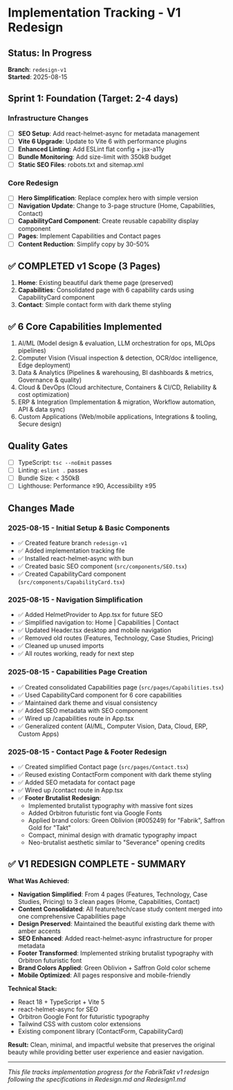 # Implementation Tracking - V1 Redesign

## Status: In Progress
**Branch**: `redesign-v1`  
**Started**: 2025-08-15

## Sprint 1: Foundation (Target: 2-4 days)

### Infrastructure Changes
- [ ] **SEO Setup**: Add react-helmet-async for metadata management
- [ ] **Vite 6 Upgrade**: Update to Vite 6 with performance plugins
- [ ] **Enhanced Linting**: Add ESLint flat config + jsx-a11y
- [ ] **Bundle Monitoring**: Add size-limit with 350kB budget
- [ ] **Static SEO Files**: robots.txt and sitemap.xml

### Core Redesign
- [ ] **Hero Simplification**: Replace complex hero with simple version
- [ ] **Navigation Update**: Change to 3-page structure (Home, Capabilities, Contact)
- [ ] **CapabilityCard Component**: Create reusable capability display component
- [ ] **Pages**: Implement Capabilities and Contact pages
- [ ] **Content Reduction**: Simplify copy by 30-50%

## ✅ COMPLETED v1 Scope (3 Pages)
1. **Home**: Existing beautiful dark theme page (preserved)
2. **Capabilities**: Consolidated page with 6 capability cards using CapabilityCard component
3. **Contact**: Simple contact form with dark theme styling

## ✅ 6 Core Capabilities Implemented
1. AI/ML (Model design & evaluation, LLM orchestration for ops, MLOps pipelines)
2. Computer Vision (Visual inspection & detection, OCR/doc intelligence, Edge deployment)  
3. Data & Analytics (Pipelines & warehousing, BI dashboards & metrics, Governance & quality)
4. Cloud & DevOps (Cloud architecture, Containers & CI/CD, Reliability & cost optimization)
5. ERP & Integration (Implementation & migration, Workflow automation, API & data sync)
6. Custom Applications (Web/mobile applications, Integrations & tooling, Secure design)

## Quality Gates
- [ ] TypeScript: `tsc --noEmit` passes
- [ ] Linting: `eslint .` passes
- [ ] Bundle Size: < 350kB
- [ ] Lighthouse: Performance ≥90, Accessibility ≥95

## Changes Made

### 2025-08-15 - Initial Setup & Basic Components
- ✅ Created feature branch `redesign-v1`
- ✅ Added implementation tracking file
- ✅ Installed react-helmet-async with bun
- ✅ Created basic SEO component (`src/components/SEO.tsx`)
- ✅ Created CapabilityCard component (`src/components/CapabilityCard.tsx`)

### 2025-08-15 - Navigation Simplification
- ✅ Added HelmetProvider to App.tsx for future SEO
- ✅ Simplified navigation to: Home | Capabilities | Contact
- ✅ Updated Header.tsx desktop and mobile navigation
- ✅ Removed old routes (Features, Technology, Case Studies, Pricing)
- ✅ Cleaned up unused imports
- ✅ All routes working, ready for next step

### 2025-08-15 - Capabilities Page Creation
- ✅ Created consolidated Capabilities page (`src/pages/Capabilities.tsx`)
- ✅ Used CapabilityCard component for 6 core capabilities
- ✅ Maintained dark theme and visual consistency
- ✅ Added SEO metadata with SEO component
- ✅ Wired up /capabilities route in App.tsx
- ✅ Generalized content (AI/ML, Computer Vision, Data, Cloud, ERP, Custom Apps)

### 2025-08-15 - Contact Page & Footer Redesign
- ✅ Created simplified Contact page (`src/pages/Contact.tsx`)
- ✅ Reused existing ContactForm component with dark theme styling
- ✅ Added SEO metadata for contact page
- ✅ Wired up /contact route in App.tsx
- ✅ **Footer Brutalist Redesign**:
  - Implemented brutalist typography with massive font sizes
  - Added Orbitron futuristic font via Google Fonts
  - Applied brand colors: Green Oblivion (#005249) for "Fabrik", Saffron Gold for "Takt"
  - Compact, minimal design with dramatic typography impact
  - Neo-brutalist aesthetic similar to "Severance" opening credits

## ✅ V1 REDESIGN COMPLETE - SUMMARY

**What Was Achieved:**
- **Navigation Simplified**: From 4 pages (Features, Technology, Case Studies, Pricing) to 3 clean pages (Home, Capabilities, Contact)
- **Content Consolidated**: All feature/tech/case study content merged into one comprehensive Capabilities page
- **Design Preserved**: Maintained the beautiful existing dark theme with amber accents
- **SEO Enhanced**: Added react-helmet-async infrastructure for proper metadata
- **Footer Transformed**: Implemented striking brutalist typography with Orbitron futuristic font
- **Brand Colors Applied**: Green Oblivion + Saffron Gold color scheme
- **Mobile Optimized**: All pages responsive and mobile-friendly

**Technical Stack:**
- React 18 + TypeScript + Vite 5
- react-helmet-async for SEO
- Orbitron Google Font for futuristic typography
- Tailwind CSS with custom color extensions
- Existing component library (ContactForm, CapabilityCard)

**Result:** Clean, minimal, and impactful website that preserves the original beauty while providing better user experience and easier navigation.

---

*This file tracks implementation progress for the FabrikTakt v1 redesign following the specifications in Redesign.md and Redesign1.md*